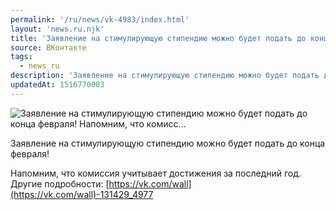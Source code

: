 ```yaml
---
permalink: '/ru/news/vk-4983/index.html'
layout: 'news.ru.njk'
title: 'Заявление на стимулирующую стипендию можно будет подать до конца февраля!  Напомним, что комисс…'
source: ВКонтакте
tags:
  - news_ru
description: 'Заявление на стимулирующую стипендию можно будет подать до конца февраля!  Напомним, что комисс…'
updatedAt: 1516770003
---
```

![Заявление на стимулирующую стипендию можно будет подать до конца февраля!  Напомним, что комисс…](https://sun9-36.userapi.com/impf/c834203/v834203722/99a03/M679iCEHWE4.jpg?size=1280x720&quality=96&sign=1e69cd641be0dd3ba5ad80f6e8745bd9&c_uniq_tag=tfiiqhx8RauOHzoeBtXcIJ-I0cuKnR2mXtS0cz6LgsI&type=album)

Заявление на стимулирующую стипендию можно будет подать до конца февраля!

Напомним, что комиссия учитывает достижения за последний год. Другие подробности: [https://vk.com/wall](https://vk.com/wall)-131429_4977
